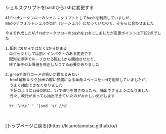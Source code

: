 シェルスクリプトをbashからzshに変更する

```
Alfredワークフローのシェルスクリプトとしてbashを利用していましが、
macのデフォルトシェルがzsh（ジーシェル）になっていたので、そちらに合わせました

今まで作成したAlfredワークフローのbashをzshにしましたが変更ポイントは下記2点でした

1.配列は0からではなく1から始まる
　ロジックとしては割とインパクトのある変更です
　配列を添字でループさせる際に1から開始させたり、
　終了条件の上限値を修正したりする必要がありました
 
2.grepで改行コードの扱いが異なるみたい
  html解釈＆タグ抽出の際に邪魔になる半角スペースをsedで削除していましたが、
  うまく抽出できなくなりました
  下記のようにsedの前に、trで改行を置き換えたら、抽出できるようになりました
  元々、改行があっても抽出できていたのがおかしい気がします
  
　tr '\n\r' ' '|sed 's/ //g'
 
```
<br>
[トップページに戻る](https://kitanotamotsu.github.io/)
